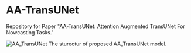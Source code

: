 # AA-TransUNet
Repository for Paper "AA-TransUNet: Attention Augmented TransUNet For Nowcasting Tasks."


![AA_TransUNet](https://user-images.githubusercontent.com/67627410/149968662-d3a732b3-b0b9-4285-84f4-a5e6995d7e8a.png)
The sturectur of proposed AA_TransUNet model.
